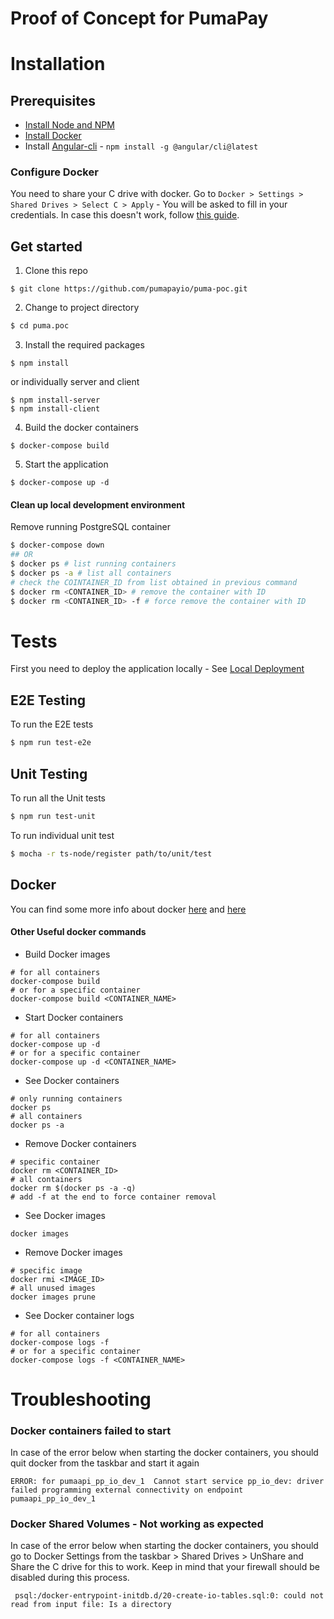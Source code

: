 # Proof of Concept for PumaPay 

# Installation 

## Prerequisites
* [Install Node and NPM](https://www.npmjs.com/get-npm)
* [Install Docker](https://docs.docker.com/engine/installation/)
* Install [Angular-cli](https://github.com/angular/angular-cli) - `npm install -g @angular/cli@latest`

### Configure Docker
You need to share your C drive with docker. Go to `Docker > Settings > Shared Drives > Select C > Apply` - You will be asked to fill in your credentials.
In case this doesn't work, follow [this guide](https://blogs.msdn.microsoft.com/stevelasker/2016/06/14/configuring-docker-for-windows-volumes/).

## Get started
1. Clone this repo   
```git
$ git clone https://github.com/pumapayio/puma-poc.git
```

2. Change to project directory
```sh
$ cd puma.poc
```

3. Install the required packages
```npm
$ npm install
```
or individually server and client
```npm
$ npm install-server
$ npm install-client
```

4. Build the docker containers
```docker
$ docker-compose build
```

5. Start the application
```docker
$ docker-compose up -d
```

#### Clean up local development environment 
Remove running PostgreSQL container
```bash
$ docker-compose down
## OR 
$ docker ps # list running containers
$ docker ps -a # list all containers
# check the COINTAINER_ID from list obtained in previous command 
$ docker rm <CONTAINER_ID> # remove the container with ID
$ docker rm <CONTAINER_ID> -f # force remove the container with ID 
```

# Tests
First you need to deploy the application locally - See [Local Deployment](#local-deployment)
## E2E Testing 
To run the E2E tests
```bash
$ npm run test-e2e
```

## Unit Testing
To run all the Unit tests
```bash
$ npm run test-unit
```
To run individual unit test
```bash
$ mocha -r ts-node/register path/to/unit/test
```

## Docker
You can find some more info about docker [here](https://github.com/wsargent/docker-cheat-sheet) and [here](https://medium.com/statuscode/dockercheatsheet-9730ce03630d)
#### Other Useful docker commands 
* Build Docker images
```docker
# for all containers
docker-compose build 
# or for a specific container 
docker-compose build <CONTAINER_NAME>
```
* Start Docker containers
```docker
# for all containers
docker-compose up -d  
# or for a specific container 
docker-compose up -d <CONTAINER_NAME>
```
* See Docker containers
```docker
# only running containers
docker ps
# all containers
docker ps -a 
```
* Remove Docker containers
```docker
# specific container
docker rm <CONTAINER_ID>
# all containers
docker rm $(docker ps -a -q)
# add -f at the end to force container removal
```
* See Docker images
```docker
docker images
```
* Remove Docker images
```docker
# specific image
docker rmi <IMAGE_ID>
# all unused images 
docker images prune
```
* See Docker container logs
```docker
# for all containers
docker-compose logs -f 
# or for a specific container 
docker-compose logs -f <CONTAINER_NAME>
```

# Troubleshooting

### Docker containers failed to start 
In case of the error below when starting the docker containers, you should quit docker from the taskbar and start it again
```
ERROR: for pumaapi_pp_io_dev_1  Cannot start service pp_io_dev: driver failed programming external connectivity on endpoint pumaapi_pp_io_dev_1 
```

### Docker Shared Volumes - Not working as expected
In case of the error below when starting the docker containers, you should go to Docker Settings from the taskbar > Shared Drives > UnShare and Share the C drive for this to work. Keep in mind that your firewall should be disabled during this process. 
```
 psql:/docker-entrypoint-initdb.d/20-create-io-tables.sql:0: could not read from input file: Is a directory
 ```